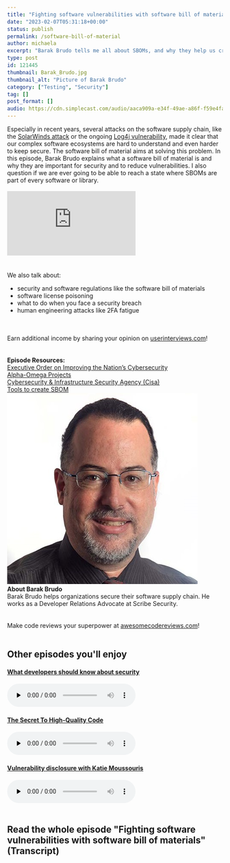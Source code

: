 ```yaml
---
title: "Fighting software vulnerabilities with software bill of materials"
date: "2023-02-07T05:31:18+00:00"
status: publish
permalink: /software-bill-of-material
author: michaela
excerpt: "Barak Brudo tells me all about SBOMs, and why they help us create more reliable software, with fewer vulnerabilities."
type: post
id: 121445
thumbnail: Barak_Brudo.jpg
thumbnail_alt: "Picture of Barak Brudo"
category: ["Testing", "Security"]
tag: []
post_format: []
audio: https://cdn.simplecast.com/audio/aaca909a-e34f-49ae-a86f-f59e4fa807f0/episodes/db25d83a-0607-40a5-af95-5e7ac3928498/audio/7f3a14eb-826e-4801-956b-c2ce631657d8/default_tc.mp3
---
```


<div class="episode-about">
    Especially in recent years, several attacks on the software supply chain, like the <a href="https://www.businessinsider.com/solarwinds-hack-explained-government-agencies-cyber-security-2020-12">SolarWinds attack</a> or the ongoing <a href="https://www.ncsc.gov.uk/news/apache-log4j-vulnerability">Log4j vulnerability</a>, made it clear that our complex software ecosystems are hard to understand and even harder to keep secure. 
    The software bill of material aims at solving this problem. In this episode, Barak Brudo explains what a software bill of material is and why they are important for security and to reduce vulnerabilities. I also question if we are ever going to be able to reach a state where SBOMs are part of every software or library.
<br/> <br/>

<div class="video-container">
<iframe class="video" src="https://www.youtube-nocookie.com/embed/onwv7fpePVQ" title="YouTube video player" rel=0"  frameborder="0" allowfullscreen="allowfullscreen allow="accelerometer; autoplay; clipboard-write; encrypted-media; gyroscope; picture-in-picture" allowfullscreen></iframe>
</div>
    <br/> <br/>We also talk about:
    <ul>
        <li> security and software regulations like the software bill of materials</li>
        <li> software license poisoning</li>
        <li> what to do when you face a security breach</li>
        <li> human engineering attacks like 2FA fatigue</li>
    </ul>
</div>
<br/><br/>
<div class="sponsorship">
Earn additional income by sharing your opinion on <a href="https://www.userinterviews.com/hello" target="_blank" rel="noopener noreferrer">userinterviews.com</a>!
</div> 
<br/><br/>
<div class=" episode-links">
<b>Episode Resources:</b><br/>
    <a href="https://www.whitehouse.gov/briefing-room/presidential-actions/2021/05/12/executive-order-on-improving-the-nations-cybersecurity/" target="_blank" rel="noopener noreferrer">Executive Order on Improving the Nation’s Cybersecurity</a><br/>
    <a href="https://www.alphaomegaprojects.com/about" target="_blank" rel="noopener noreferrer">Alpha-Omega Projects</a><br/>
    <a href="https://www.cisa.gov/" target="_blank" rel="noopener noreferrer">Cybersecurity & Infrastructure Security Agency (Cisa)</a><br/>
    <a href="https://www.csoonline.com/article/3667483/8-top-sbom-tools-to-consider.html" target="_blank" rel="noopener noreferrer">Tools to create SBOM</a><br/>
</div>

<div class="row pt-2 align-items-center">
    <div class="col-4 guest-picture">
    <img src="Barak_Brudo.jpg" alt="Barak Brudo"/>
    </div>
    <div class="col-8 guest-about">
    <b>About Barak Brudo</b><br/>
    Barak Brudo helps organizations secure their software supply chain. He works as a Developer Relations Advocate at Scribe Security.
    </div>
</div>
<br/><br/>
<div class="sponsorship">
Make code reviews your superpower at <a href="https://awesomecodereviews.com">awesomecodereviews.com</a>!
</div>

<br/>
<div>
  <h2>Other episodes you'll enjoy</h2>
<div class="row-md-6">
      <div class="row g-0 border rounded overflow-hidden flex-md-row mb-4 shadow-sm h-md-250 position-relative">
          <div class="col p-4 d-flex flex-column position-static">
            <a href="https://www.software-engineering-unlocked.com/developer-security-troy-hunt/"><h4 class="mb-0">What developers should know about security</h3></a>
  <audio controls preload="none">
               <source src="https://cdn.simplecast.com/audio/aaca90/aaca909a-e34f-49ae-a86f-f59e4fa807f0/631fb569-139b-4b95-9693-943a4c247a82/episode-14-troy-hunt-ready_tc.mp3" />
              </audio>
          </div>
        </div>
      </div>
	  <div class="row-md-6">
      <div class="row g-0 border rounded overflow-hidden flex-md-row mb-4 shadow-sm h-md-250 position-relative">
          <div class="col p-4 d-flex flex-column position-static">
            <a href="https://www.software-engineering-unlocked.com/high-quality-code/"><h4 class="mb-0">The Secret To High-Quality Code </h3></a>
  <audio controls preload="none">
               <source src="https://cdn.simplecast.com/audio/aaca909a-e34f-49ae-a86f-f59e4fa807f0/episodes/47f883a9-4633-4c1b-9e5f-c673f3b0b280/audio/5497ed3e-ecfd-4df1-ac15-28738a2a08fd/default_tc.mp3" />
              </audio>
          </div>
        </div>
      </div>
		  <div class="row-md-6">
      <div class="row g-0 border rounded overflow-hidden flex-md-row mb-4 shadow-sm h-md-250 position-relative">
          <div class="col p-4 d-flex flex-column position-static">
            <a href="https://www.software-engineering-unlocked.com/vulnerability-disclosure-katie-moussouris/"><h4 class="mb-0">Vulnerability disclosure with Katie Moussouris</h3></a>
  <audio controls preload="none">
               <source src="https://cdn.simplecast.com/audio/aaca909a-e34f-49ae-a86f-f59e4fa807f0/episodes/a407c606-b977-44d4-9941-10b59e579fd3/audio/898fd8db-8e4a-4055-bf95-9c764d63e264/default_tc.mp3" />
              </audio>
          </div>
        </div>
      </div>
</div>
<br/>

## Read the whole episode "Fighting software vulnerabilities with software bill of materials" (Transcript)

